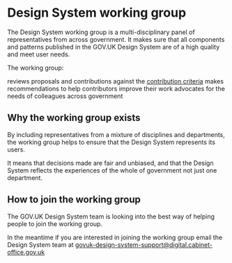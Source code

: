 # Design System working group

The Design System working group is a multi-disciplinary panel of representatives from across government. It makes sure that all components and patterns published in the GOV.UK Design System are of a high quality and meet user needs.

The working group:

reviews proposals and contributions against the [contribution criteria](CRITERIA.md)
makes recommendations to help contributors improve their work
advocates for the needs of colleagues across government
## Why the working group exists
By including representatives from a mixture of disciplines and departments, the working group helps to ensure that the Design System represents its users.

It means that decisions made are fair and unbiased, and that the Design System reflects the experiences of the whole of government not just one department. 

## How to join the working group

The GOV.UK Design System team is looking into the best way of helping people to join the working group.

In the meantime if you are interested in joining the working group email the Design System team at govuk-design-system-support@digital.cabinet-office.gov.uk
